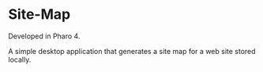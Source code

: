# Site-Map
Developed in Pharo 4.  

A simple desktop application that generates a site map for a web site stored locally.
